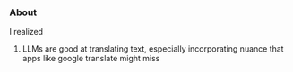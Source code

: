 ### About
I realized
1. LLMs are good at translating text, especially incorporating nuance that apps like google translate might miss
